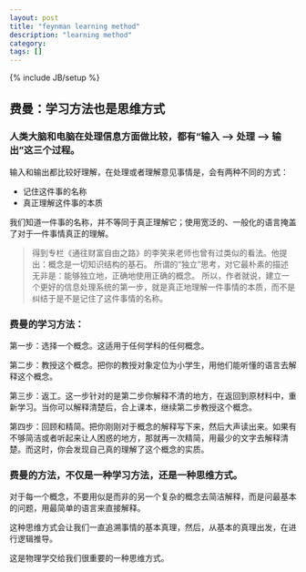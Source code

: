 ```yaml
---
layout: post
title: "feynman learning method"
description: "learning method"
category: 
tags: []
---
```

{% include JB/setup %}

## 费曼：学习方法也是思维方式

### 人类大脑和电脑在处理信息方面做比较，都有“输入 --> 处理 --> 输出”这三个过程。

输入和输出都比较好理解，在处理或者理解意见事情是，会有两种不同的方式：
* 记住这件事的名称
* 真正理解这件事的本质

我们知道一件事的名称，并不等同于真正理解它；使用宽泛的、一般化的语言掩盖了对于一件事情真正的理解。

> 得到专栏《通往财富自由之路》的李笑来老师也曾有过类似的看法。他提出：概念是一切知识结构的基石。
> 所谓的“独立”思考，对它最朴素的描述无非是：能够独立地，正确地使用正确的概念。
> 所以，作者就说，建立一个更好的信息处理系统的第一步，就是真正地理解一件事情的本质，而不是纠结于是不是记住了这件事情的名称。

### 费曼的学习方法：

第一步：选择一个概念。这适用于任何学科的任何概念。

第二步：教授这个概念。把你的教授对象定位为小学生，用他们能听懂的语言去解释这个概念。

第三步：返工。这一步针对的是第二步你解释不清的地方，在返回到原材料中，重新学习。当你可以解释清楚后，合上课本，继续第二步教授这个概念。

第四步：回顾和精简。把你刚刚对于概念的解释写下来，然后大声读出来。如果有不够简洁或者听起来让人困惑的地方，那就再一次精简，用最少的文字去解释清楚。而这时，你会发现自己真的理解了这个概念的实质。

### 费曼的方法，不仅是一种学习方法，还是一种思维方式。

对于每一个概念，不要用似是而非的另一个复杂的概念去简洁解释，而是问最基本的问题，用最简单的语言来直接解释。

这种思维方式会让我们一直追溯事情的基本真理，然后，从基本的真理出发，在进行逻辑推导。

这是物理学交给我们很重要的一种思维方式。